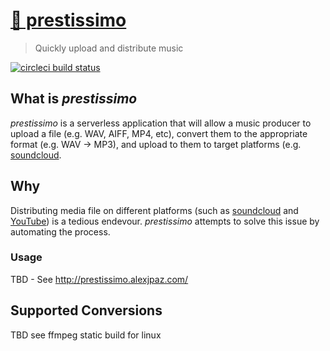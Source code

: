 # [🎹 prestissimo](http://prestissimo.alexjpaz.com/)

> Quickly upload and distribute music

[![circleci build status](https://circleci.com/gh/alexjpaz/prestissimo.svg?style=svg)](<LINK>)


## What is *prestissimo*

*prestissimo* is a serverless application that will allow a music producer to upload a file (e.g. WAV, AIFF, MP4, etc), convert them to the appropriate format (e.g. WAV -> MP3), and upload to them to target platforms (e.g. [soundcloud](https://soundcloud.com/alexanderthepaz).

## Why

Distributing media file on different platforms (such as [soundcloud](https://soundcloud.com/alexanderthepaz) and [YouTube](https://www.youtube.com/channel/UCNmoQ2_AFvYaOdvJjAFlvRw)) is a tedious endevour. *prestissimo* attempts to solve this issue by automating the process.

### Usage

TBD - See http://prestissimo.alexjpaz.com/

## Supported Conversions

TBD see ffmpeg static build for linux
